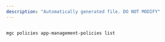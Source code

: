 ```yaml
---
description: "Automatically generated file. DO NOT MODIFY"
---
```


```bash

mgc policies app-management-policies list

```